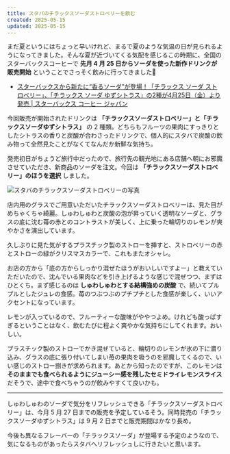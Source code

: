 ```yaml
---
title: スタバのチラックスソーダストロベリーを飲む
created: 2025-05-15
updated: 2025-05-15
---
```


まだ夏というにはちょっと早いけれど、まるで夏のような気温の日が見られるようになってきました。そんな夏が近づいてくる気配を感じるこの時期に、全国のスターバックスコーヒーで **先月 4 月 25 日からソーダを使った新作ドリンクが販売開始** ということでさっそく飲みに行ってきました🍹

- [スターバックスから新たに“香るソーダ”が登場！「チラックス ソーダ ストロベリー」、「チラックス ソーダ ゆずシトラス」の2種が4月25日（金）より発売 | スターバックス コーヒー ジャパン](https://www.starbucks.co.jp/press_release/pr2025-5501.php)

今回販売が開始されたドリンクは **「チラックスソーダストロベリー」と「チラックスソーダゆずシトラス」** の 2 種類。どちらもフルーツの果肉にすっきりとしたシトラスの香りと炭酸が合わさったドリンクで、個人的にスタバで炭酸の飲み物って全然見たことがなくてなんだか新鮮な気持ち。

発売初日がちょうど旅行中だったので、旅行先の観光地にある店舗へ朝にお邪魔させていただき、新商品のソーダを注文。今回は **「チラックスソーダストロベリー」のほうを選択** しました。

![スタバのチラックスソーダストロベリーの写真](7e83890f-9f3c-4c94-51a8-929467e15100)

店内用のグラスでご用意いただいたチラックスソーダストロベリーは、見た目がめちゃくちゃ綺麗。しゅわしゅわと炭酸の泡が昇っていく透明なソーダと、グラスの底に沈む苺の赤とのコントラストが美しく、上に乗った輪切りのレモンが爽やかさを演出しています。

久しぶりに見た気がするプラスチック製のストローを挿すと、ストロベリーの赤とストローの緑がクリスマスカラーで、これもまたオシャレ。

お店の方から「底の方からしっかり混ぜたほうがおいしいですよー」と教えていただいたので、沈んでいる果肉などを引き上げるような感じで混ぜつつ、まずはひとくち。まず感じるのは **しゅわしゅわとする結構強めの炭酸** で、続いてプルプルとしたジュレの食感。苺のつぶつぶのプチプチとした食感が楽しく、いいアクセントになっています。

レモンが入っているので、フルーティーな酸味がややつよめ。けれども酸っぱすぎるということはなく、飲むたびに程よく爽やかな気持ちにしてくれます。おいしい。

プラスチック製のストローでかき混ぜていると、輪切りのレモンが氷の下に潜り込み、グラスの底に張り付いてしまい苺の果肉を吸うのを邪魔してくるので、いい感じのストロー捌きが求められます。あとから知ったのですが、このレモンは **そのままでも食べられるようにジューシー感を残したセミドライレモンスライス** だそうで、途中で食べちゃうのが飲みやすくて良いかも。

---

しゅわしゅわのソーダで気分をリフレッシュできる「チラックスソーダストロベリー」は、今月 5 月 27 日までの販売を予定しているそう。同時発売の「チラックスソーダゆずシトラス」は 9 月 2 日までと販売期間はかなり長め。

今後も異なるフレーバーの「チラックスソーダ」が登場する予定のようなので、気になるものがあったらスタバへリフレッシュしに行きたいと思います。
